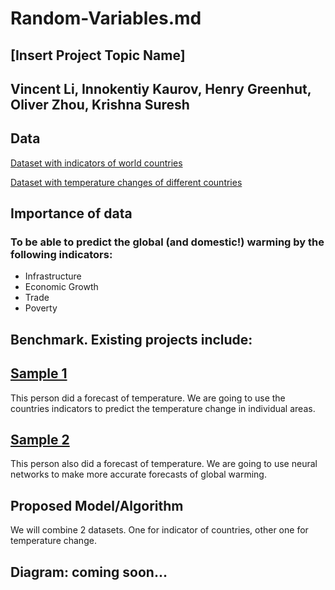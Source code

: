 # Random-Variables.md

## [Insert Project Topic Name]

## Vincent Li, Innokentiy Kaurov, Henry Greenhut, Oliver Zhou, Krishna Suresh

## Data
[Dataset with indicators of world countries](https://www.kaggle.com/ploverbrown/world-bank-indicators-collection)

[Dataset with temperature changes of different countries](https://www.kaggle.com/sevgisarac/temperature-change)

## Importance of data
### To be able to predict the global (and domestic!) warming by the following indicators:
- Infrastructure
- Economic Growth
- Trade
- Poverty
## Benchmark. Existing projects include:
## [Sample 1](https://www.kaggle.com/ghenima/temperature-change-analysis-in-progress)
This person did a forecast of temperature. We are going to use the countries indicators to predict the temperature change in individual areas.

## [Sample 2](https://www.kaggle.com/gatandubuc/forecast-with-n-beats-interpretable-model)
This person also did a forecast of temperature. We are going to use neural networks to make more accurate forecasts of global warming.
## Proposed Model/Algorithm
We will combine 2 datasets. One for indicator of countries, other one for temperature change. 

## Diagram: coming soon...
